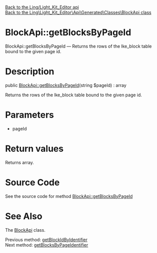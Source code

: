 [Back to the Ling/Light_Kit_Editor api](https://github.com/lingtalfi/Light_Kit_Editor/blob/master/doc/api/Ling/Light_Kit_Editor.md)<br>
[Back to the Ling\Light_Kit_Editor\Api\Generated\Classes\BlockApi class](https://github.com/lingtalfi/Light_Kit_Editor/blob/master/doc/api/Ling/Light_Kit_Editor/Api/Generated/Classes/BlockApi.md)


BlockApi::getBlocksByPageId
================



BlockApi::getBlocksByPageId — Returns the rows of the lke_block table bound to the given page id.




Description
================


public [BlockApi::getBlocksByPageId](https://github.com/lingtalfi/Light_Kit_Editor/blob/master/doc/api/Ling/Light_Kit_Editor/Api/Generated/Classes/BlockApi/getBlocksByPageId.md)(string $pageId) : array




Returns the rows of the lke_block table bound to the given page id.




Parameters
================


- pageId

    


Return values
================

Returns array.








Source Code
===========
See the source code for method [BlockApi::getBlocksByPageId](https://github.com/lingtalfi/Light_Kit_Editor/blob/master/Api/Generated/Classes/BlockApi.php#L284-L295)


See Also
================

The [BlockApi](https://github.com/lingtalfi/Light_Kit_Editor/blob/master/doc/api/Ling/Light_Kit_Editor/Api/Generated/Classes/BlockApi.md) class.

Previous method: [getBlockIdByIdentifier](https://github.com/lingtalfi/Light_Kit_Editor/blob/master/doc/api/Ling/Light_Kit_Editor/Api/Generated/Classes/BlockApi/getBlockIdByIdentifier.md)<br>Next method: [getBlocksByPageIdentifier](https://github.com/lingtalfi/Light_Kit_Editor/blob/master/doc/api/Ling/Light_Kit_Editor/Api/Generated/Classes/BlockApi/getBlocksByPageIdentifier.md)<br>

